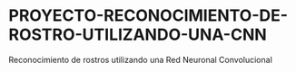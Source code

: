 # PROYECTO-RECONOCIMIENTO-DE-ROSTRO-UTILIZANDO-UNA-CNN
Reconocimiento de rostros utilizando una Red Neuronal Convolucional 
